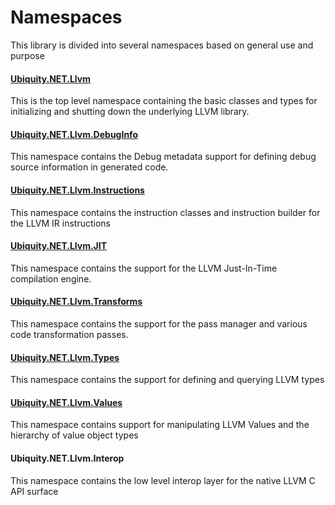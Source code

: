 # Namespaces
This library is divided into several namespaces based on general use and purpose

#### [Ubiquity.NET.Llvm](xref:Ubiquity.NET.Llvm)
This is the top level namespace containing the basic classes and types for initializing and
shutting down the underlying LLVM library.

#### [Ubiquity.NET.Llvm.DebugInfo](xref:Ubiquity.NET.Llvm.DebugInfo)
This namespace contains the Debug metadata support for defining debug source information in generated code.

#### [Ubiquity.NET.Llvm.Instructions](xref:Ubiquity.NET.Llvm.Instructions)
This namespace contains the instruction classes and instruction builder for the LLVM IR instructions

#### [Ubiquity.NET.Llvm.JIT](xref:Ubiquity.NET.Llvm.JIT)
This namespace contains the support for the LLVM Just-In-Time compilation engine.

#### [Ubiquity.NET.Llvm.Transforms](xref:Ubiquity.NET.Llvm.Transforms)
This namespace contains the support for the pass manager and various code transformation passes.

#### [Ubiquity.NET.Llvm.Types](xref:Ubiquity.NET.Llvm.Types)
This namespace contains the support for defining and querying LLVM types

#### [Ubiquity.NET.Llvm.Values](xref:Ubiquity.NET.Llvm.Values)
This namespace contains support for manipulating LLVM Values and the hierarchy of value object types

#### Ubiquity.NET.Llvm.Interop
This namespace contains the low level interop layer for the native LLVM C API surface
